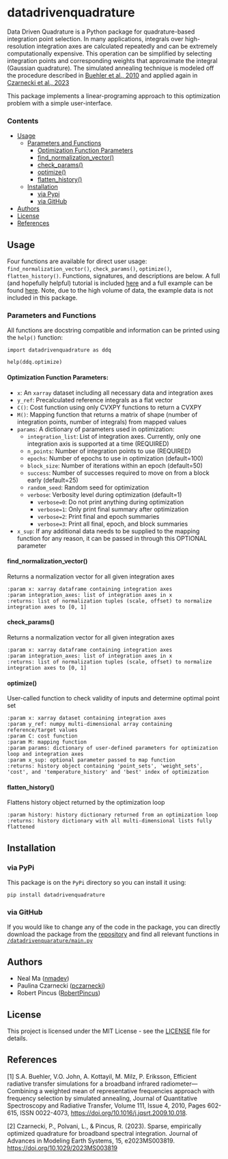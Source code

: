# datadrivenquadrature

Data Driven Quadrature is a Python package for quadrature-based integration point selection. In many applications, integrals over high-resolution integration axes are calculated repeatedly and can be extremely computationally expensive. This operation can be simplified by selecting integration points and corresponding weights that approximate the integral (Gaussian quadrature). The simulated annealing technique is modeled off the procedure described in [Buehler et al., 2010](https://www.sciencedirect.com/science/article/pii/S0022407309003197?casa_token=LfkPCegaA3YAAAAA:rxGp4oporQ6V5gfXS3BuL4HtASAduklHd9VkM5Kn2xQ_gpAiOJgD8A_G4TICkhiB6hZQQrFM) and applied again in [Czarnecki et al., 2023](https://agupubs.onlinelibrary.wiley.com/doi/full/10.1029/2023MS003819) 

This package implements a linear-programing approach to this optimization problem with a simple user-interface. 

### Contents
- [Usage](#usage)
    - [Parameters and Functions](#parameters-and-functions)
        - [Optimization Function Parameters](#optimization-function-parameters)
        - [find_normalization_vector()](#find_normalization_vector)
        - [check_params()](#check_params)
        - [optimize()](#optimize)
        - [flatten_history()](#flatten_history)
    - [Installation](#installation)
        - [via Pypi](#via-pypi)
        - [via GitHub](#via-github)
- [Authors](#authors)
- [License](#license)
- [References](#references)

## Usage


Four functions are available for direct user usage:  <code>find_normalization_vector()</code>, <code>check_params()</code>, <code>optimize()</code>, <code>flatten_history()</code>. Functions, signatures, and descriptions are below. A full (and hopefully helpful) tutorial is included [here](https://github.com/LDEO-CREW/data-driven-quadrature/blob/main/examples/tutorial.ipynb) and a full example can be found [here](https://github.com/LDEO-CREW/data-driven-quadrature/blob/main/examples/example.ipynb). Note, due to the high volume of data, the example data is not included in this package.

### Parameters and Functions

All functions are docstring compatible and information can be printed using the <code>help()</code> function:

    import datadrivenquadrature as ddq

    help(ddq.optimize)

#### Optimization Function Parameters:

- <code>x</code>: An <code>xarray</code> dataset including all necessary data and integration axes
- <code>y_ref</code>: Precalculated reference integrals as a flat vector
- <code>C()</code>: Cost function using only CVXPY functions to return a CVXPY
- <code>M()</code>: Mapping function that returns a matrix of shape (number of integration points, number of integrals) from mapped values 
- <code>params</code>: A dictionary of parameters used in optimization:
    - <code>integration_list</code>: List of integration axes. Currently, only one integration axis is supported at a time (REQUIRED)
    - <code>n_points</code>: Number of integration points to use (REQUIRED)
    - <code>epochs</code>: Number of epochs to use in optimization (default=100)
    - <code>block_size</code>: Number of iterations within an epoch (default=50)
    - <code>success</code>: Number of successes required to move on from a block early (default=25)
    - <code>random_seed</code>: Random seed for optimization 
    - <code>verbose</code>: Verbosity level during optimization (default=1)
        - <code>verbose=0</code>: Do not print anything during optimization
        - <code>verbose=1</code>: Only print final summary after optimization
        - <code>verbose=2</code>: Print final and epoch summaries
        - <code>verbose=3</code>: Print all final, epoch, and block summaries
- <code>x_sup</code>: If any additional data needs to be supplied to the mapping function for any reason, it can be passed in through this OPTIONAL parameter


#### find_normalization_vector()

Returns a normalization vector for all given integration axes
    
    :param x: xarray dataframe containing integration axes
    :param integration_axes: list of integration axes in x
    :returns: list of normalization tuples (scale, offset) to normalize integration axes to [0, 1]
    
#### check_params()

Returns a normalization vector for all given integration axes
    
    :param x: xarray dataframe containing integration axes
    :param integration_axes: list of integration axes in x
    :returns: list of normalization tuples (scale, offset) to normalize integration axes to [0, 1]
    
#### optimize()

User-called function to check validity of inputs and determine optimal point set

    :param x: xarray dataset containing integration axes
    :param y_ref: numpy multi-dimensional array containing reference/target values
    :param C: cost function
    :param M: mapping function
    :param params: dictionary of user-defined parameters for optimization loop and integration axes
    :param x_sup: optional parameter passed to map function
    :returns: history object containing 'point_sets', 'weight_sets', 'cost', and 'temperature_history' and 'best' index of optimization

#### flatten_history()

Flattens history object returned by the optimization loop

    :param history: history dictionary returned from an optimization loop
    :returns: history dictionary with all multi-dimensional lists fully flattened
    
## Installation

### via PyPi

This package is on the <code>PyPi</code> directory so you can install it using:

```
pip install datadrivenquadrature
```

### via GitHub

If you would like to change any of the code in the package, you can directly download the package from the [repository](https://github.com/LDEO-CREW/data-driven-quadrature) and find all relevant functions in [<code>/datadrivenquarature/main.py</code>](https://github.com/LDEO-CREW/data-driven-quadrature/blob/main/datadrivenquadrature/main.py)

## Authors

- Neal Ma ([nmadev](https://github.com/nmadev))
- Paulina Czarnecki ([pczarnecki](https://github.com/pczarnecki))
- Robert Pincus ([RobertPincus](https://github.com/RobertPincus))

## License

This project is licensed under the MIT License - see the [LICENSE](https://github.com/LDEO-CREW/data-driven-quadrature/blob/main/LICENSE) file for details.

## References

[1] S.A. Buehler, V.O. John, A. Kottayil, M. Milz, P. Eriksson, Efficient radiative transfer simulations for a broadband infrared radiometer—Combining a weighted mean of representative frequencies approach with frequency selection by simulated annealing, Journal of Quantitative Spectroscopy and Radiative Transfer, Volume 111, Issue 4, 2010, Pages 602-615, ISSN 0022-4073, https://doi.org/10.1016/j.jqsrt.2009.10.018.

[2] Czarnecki, P., Polvani, L., & Pincus, R. (2023). Sparse, empirically optimized quadrature for broadband spectral integration. Journal of Advances in Modeling Earth Systems, 15, e2023MS003819. https://doi.org/10.1029/2023MS003819